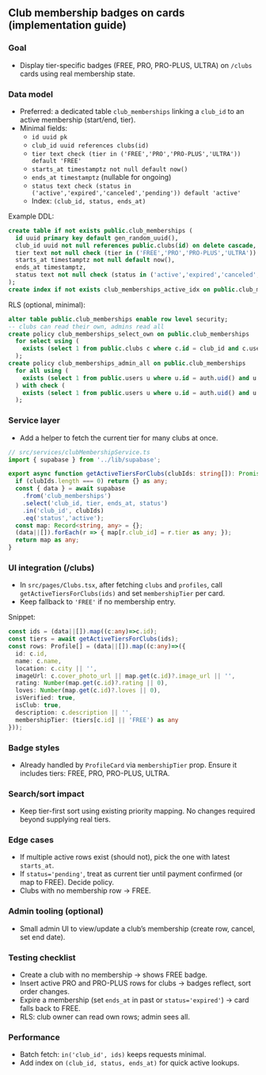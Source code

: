 ## Club membership badges on cards (implementation guide)

### Goal
- Display tier-specific badges (FREE, PRO, PRO-PLUS, ULTRA) on `/clubs` cards using real membership state.

### Data model
- Preferred: a dedicated table `club_memberships` linking a `club_id` to an active membership (start/end, tier).
- Minimal fields:
  - `id uuid pk`
  - `club_id uuid references clubs(id)`
  - `tier text check (tier in ('FREE','PRO','PRO-PLUS','ULTRA')) default 'FREE'`
  - `starts_at timestamptz not null default now()`
  - `ends_at timestamptz` (nullable for ongoing)
  - `status text check (status in ('active','expired','canceled','pending')) default 'active'`
  - Index: `(club_id, status, ends_at)`

Example DDL:
```sql
create table if not exists public.club_memberships (
  id uuid primary key default gen_random_uuid(),
  club_id uuid not null references public.clubs(id) on delete cascade,
  tier text not null check (tier in ('FREE','PRO','PRO-PLUS','ULTRA')) default 'FREE',
  starts_at timestamptz not null default now(),
  ends_at timestamptz,
  status text not null check (status in ('active','expired','canceled','pending')) default 'active'
);
create index if not exists club_memberships_active_idx on public.club_memberships(club_id, status, ends_at);
```

RLS (optional, minimal):
```sql
alter table public.club_memberships enable row level security;
-- clubs can read their own, admins read all
create policy club_memberships_select_own on public.club_memberships
  for select using (
    exists (select 1 from public.clubs c where c.id = club_id and c.user_id = auth.uid())
  );
create policy club_memberships_admin_all on public.club_memberships
  for all using (
    exists (select 1 from public.users u where u.id = auth.uid() and u.role = 'admin')
  ) with check (
    exists (select 1 from public.users u where u.id = auth.uid() and u.role = 'admin')
  );
```

### Service layer
- Add a helper to fetch the current tier for many clubs at once.

```ts
// src/services/clubMembershipService.ts
import { supabase } from '../lib/supabase';

export async function getActiveTiersForClubs(clubIds: string[]): Promise<Record<string, 'FREE'|'PRO'|'PRO-PLUS'|'ULTRA'>> {
  if (clubIds.length === 0) return {} as any;
  const { data } = await supabase
    .from('club_memberships')
    .select('club_id, tier, ends_at, status')
    .in('club_id', clubIds)
    .eq('status','active');
  const map: Record<string, any> = {};
  (data||[]).forEach(r => { map[r.club_id] = r.tier as any; });
  return map as any;
}
```

### UI integration (/clubs)
- In `src/pages/Clubs.tsx`, after fetching `clubs` and `profiles`, call `getActiveTiersForClubs(ids)` and set `membershipTier` per card.
- Keep fallback to `'FREE'` if no membership entry.

Snippet:
```ts
const ids = (data||[]).map((c:any)=>c.id);
const tiers = await getActiveTiersForClubs(ids);
const rows: Profile[] = (data||[]).map((c:any)=>({
  id: c.id,
  name: c.name,
  location: c.city || '',
  imageUrl: c.cover_photo_url || map.get(c.id)?.image_url || '',
  rating: Number(map.get(c.id)?.rating || 0),
  loves: Number(map.get(c.id)?.loves || 0),
  isVerified: true,
  isClub: true,
  description: c.description || '',
  membershipTier: (tiers[c.id] || 'FREE') as any
}));
```

### Badge styles
- Already handled by `ProfileCard` via `membershipTier` prop. Ensure it includes tiers: FREE, PRO, PRO-PLUS, ULTRA.

### Search/sort impact
- Keep tier-first sort using existing priority mapping. No changes required beyond supplying real tiers.

### Edge cases
- If multiple active rows exist (should not), pick the one with latest `starts_at`.
- If `status='pending'`, treat as current tier until payment confirmed (or map to FREE). Decide policy.
- Clubs with no membership row → FREE.

### Admin tooling (optional)
- Small admin UI to view/update a club’s membership (create row, cancel, set end date).

### Testing checklist
- Create a club with no membership → shows FREE badge.
- Insert active PRO and PRO-PLUS rows for clubs → badges reflect, sort order changes.
- Expire a membership (set `ends_at` in past or `status='expired'`) → card falls back to FREE.
- RLS: club owner can read own rows; admin sees all.

### Performance
- Batch fetch: `in('club_id', ids)` keeps requests minimal.
- Add index on `(club_id, status, ends_at)` for quick active lookups.

